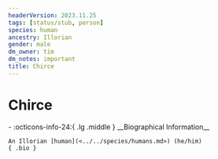 ```yaml
---
headerVersion: 2023.11.25
tags: [status/stub, person]
species: human
ancestry: Illorian
gender: male
dm_owner: tim
dm_notes: important
title: Chirce
---
```

# Chirce
<div class="grid cards ext-narrow-margin ext-one-column" markdown>
- :octicons-info-24:{ .lg .middle } __Biographical Information__

    An Illorian [human](<../../species/humans.md>) (he/him)  
    { .bio }

</div>



